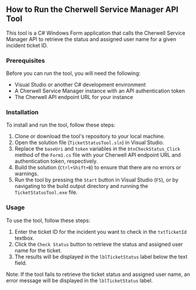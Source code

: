 ## How to Run the Cherwell Service Manager API Tool

This tool is a C# Windows Form application that calls the Cherwell Service Manager API to retrieve the status and assigned user name for a given incident ticket ID.

### Prerequisites

Before you can run the tool, you will need the following:

- Visual Studio or another C# development environment
- A Cherwell Service Manager instance with an API authentication token
- The Cherwell API endpoint URL for your instance

### Installation

To install and run the tool, follow these steps:

1. Clone or download the tool's repository to your local machine.
2. Open the solution file (`TicketStatusTool.sln`) in Visual Studio.
3. Replace the `baseUri` and `token` variables in the `btnCheckStatus_Click` method of the `Form1.cs` file with your Cherwell API endpoint URL and authentication token, respectively.
4. Build the solution (`Ctrl+Shift+B`) to ensure that there are no errors or warnings.
5. Run the tool by pressing the `Start` button in Visual Studio (`F5`), or by navigating to the build output directory and running the `TicketStatusTool.exe` file.

### Usage

To use the tool, follow these steps:

1. Enter the ticket ID for the incident you want to check in the `txtTicketId` textbox.
2. Click the `Check Status` button to retrieve the status and assigned user name for the ticket.
3. The results will be displayed in the `lblTicketStatus` label below the text field.

Note: If the tool fails to retrieve the ticket status and assigned user name, an error message will be displayed in the `lblTicketStatus` label.
